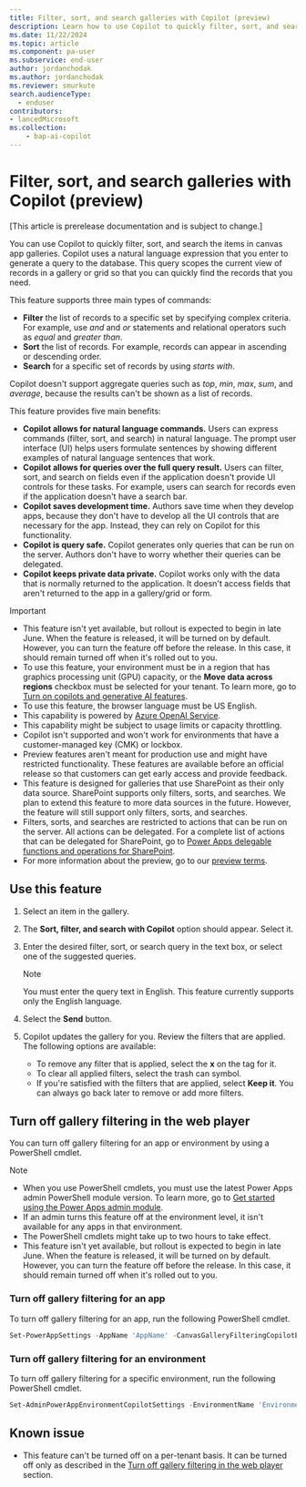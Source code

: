 ```yaml
---
title: Filter, sort, and search galleries with Copilot (preview)
description: Learn how to use Copilot to quickly filter, sort, and search canvas app galleries by using natural language.
ms.date: 11/22/2024
ms.topic: article
ms.component: pa-user
ms.subservice: end-user
author: jordanchodak
ms.author: jordanchodak
ms.reviewer: smurkute
search.audienceType: 
  - enduser
contributors:
- lancedMicrosoft
ms.collection: 
    - bap-ai-copilot 
---
```


# Filter, sort, and search galleries with Copilot (preview)

[This article is prerelease documentation and is subject to change.]

You can use Copilot to quickly filter, sort, and search the items in canvas app galleries. Copilot uses a natural language expression that you enter to generate a query to the database. This query scopes the current view of records in a gallery or grid so that you can quickly find the records that you need.

This feature supports three main types of commands:

- **Filter** the list of records to a specific set by specifying complex criteria. For example, use _and_ and _or_ statements and relational operators such as _equal_ and _greater than_.
- **Sort** the list of records. For example, records can appear in ascending or descending order.
- **Search** for a specific set of records by using _starts with_.

Copilot doesn't support aggregate queries such as _top_, _min_, _max_, _sum_, and _average_, because the results can't be shown as a list of records.

This feature provides five main benefits:

- **Copilot allows for natural language commands.** Users can express commands (filter, sort, and search) in natural language. The prompt user interface (UI) helps users formulate sentences by showing different examples of natural language sentences that work.
- **Copilot allows for queries over the full query result.** Users can filter, sort, and search on fields even if the application doesn't provide UI controls for these tasks. For example, users can search for records even if the application doesn't have a search bar.
- **Copilot saves development time.** Authors save time when they develop apps, because they don't have to develop all the UI controls that are necessary for the app. Instead, they can rely on Copilot for this functionality.
- **Copilot is query safe.** Copilot generates only queries that can be run on the server. Authors don't have to worry whether their queries can be delegated. 
- **Copilot keeps private data private.** Copilot works only with the data that is normally returned to the application. It doesn't access fields that aren't returned to the app in a gallery/grid or form.

> [!IMPORTANT]
> - This feature isn't yet available, but rollout is expected to begin in late June. When the feature is released, it will be turned on by default. However, you can turn the feature off before the release. In this case, it should remain turned off when it's rolled out to you.
> - To use this feature, your environment must be in a region that has graphics processing unit (GPU) capacity, or the **Move data across regions** checkbox must be selected for your tenant. To learn more, go to [Turn on copilots and generative AI features](/power-platform/admin/geographical-availability-copilot).
> - To use this feature, the browser language must be US English.
> - This capability is powered by [Azure OpenAI Service](/azure/cognitive-services/openai/overview).
> - This capability might be subject to usage limits or capacity throttling.
> - Copilot isn't supported and won't work for environments that have a customer-managed key (CMK) or lockbox.
> - Preview features aren't meant for production use and might have restricted functionality. These features are available before an official release so that customers can get early access and provide feedback.
> - This feature is designed for galleries that use SharePoint as their only data source. SharePoint supports only filters, sorts, and searches. We plan to extend this feature to more data sources in the future. However, the feature will still support only filters, sorts, and searches.
> - Filters, sorts, and searches are restricted to actions that can be run on the server. All actions can be delegated. For a complete list of actions that can be delegated for SharePoint, go to [Power Apps delegable functions and operations for SharePoint](/connectors/sharepointonline/#power-apps-delegable-functions-and-operations-for-sharepoint).
> - For more information about the preview, go to our [preview terms](https://go.microsoft.com/fwlink/?linkid=2189520).

## Use this feature

1. Select an item in the gallery.
1. The **Sort, filter, and search with Copilot** option should appear. Select it.
1. Enter the desired filter, sort, or search query in the text box, or select one of the suggested queries.

     > [!NOTE]
     > You must enter the query text in English. This feature currently supports only the English language.

1. Select the **Send** button.
1. Copilot updates the gallery for you. Review the filters that are applied. The following options are available:

    - To remove any filter that is applied, select the **x** on the tag for it.
    - To clear all applied filters, select the trash can symbol.
    - If you're satisfied with the filters that are applied, select **Keep it**. You can always go back later to remove or add more filters.

## Turn off gallery filtering in the web player

You can turn off gallery filtering for an app or environment by using a PowerShell cmdlet.

> [!NOTE]
> - When you use PowerShell cmdlets, you must use the latest Power Apps admin PowerShell module version. To learn more, go to [Get started using the Power Apps admin module](/powershell/powerapps/get-started-powerapps-admin).
> - If an admin turns this feature off at the environment level, it isn't available for any apps in that environment.
> - The PowerShell cmdlets might take up to two hours to take effect.
> - This feature isn't yet available, but rollout is expected to begin in late June. When the feature is released, it will be turned on by default. However, you can turn the feature off before the release. In this case, it should remain turned off when it's rolled out to you.

### Turn off gallery filtering for an app

To turn off gallery filtering for an app, run the following PowerShell cmdlet.

```powershell
Set-PowerAppSettings -AppName 'AppName' -CanvasGalleryFilteringCopilotEnabled $false
```

### Turn off gallery filtering for an environment

To turn off gallery filtering for a specific environment, run the following PowerShell cmdlet.

```powershell
Set-AdminPowerAppEnvironmentCopilotSettings -EnvironmentName 'EnvironmentName' -CanvasAppGalleryFilterCopilotEnabled $false
```

## Known issue

- This feature can't be turned off on a per-tenant basis. It can be turned off only as described in the [Turn off gallery filtering in the web player](#turn-off-gallery-filtering-in-the-web-player) section.

